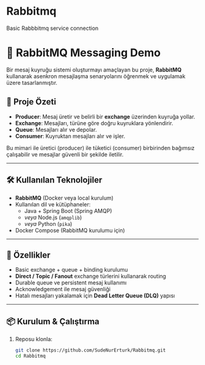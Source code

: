 # Rabbitmq
Basic Rabbbitmq service connection 
# 🐇 RabbitMQ Messaging Demo

Bir mesaj kuyruğu sistemi oluşturmayı amaçlayan bu proje, **RabbitMQ** kullanarak asenkron mesajlaşma senaryolarını öğrenmek ve uygulamak üzere tasarlanmıştır.

## 🚀 Proje Özeti

- **Producer**: Mesaj üretir ve belirli bir **exchange** üzerinden kuyruğa yollar.
- **Exchange**: Mesajları, türüne göre doğru kuyruklara yönlendirir.
- **Queue**: Mesajları alır ve depolar.
- **Consumer**: Kuyruktan mesajları alır ve işler.

Bu mimari ile üretici (producer) ile tüketici (consumer) birbirinden bağımsız çalışabilir ve mesajlar güvenli bir şekilde iletilir.

---

## 🛠️ Kullanılan Teknolojiler

- **RabbitMQ** (Docker veya local kurulum)
- Kullanılan dil ve kütüphaneler:
  - Java + Spring Boot (Spring AMQP)
  - _veya_ Node.js (`amqplib`)
  - _veya_ Python (`pika`)
- Docker Compose (RabbitMQ kurulumu için)

---

## 🧩 Özellikler

- Basic exchange + queue + binding kurulumu
- **Direct / Topic / Fanout** exchange türlerini kullanarak routing
- Durable queue ve persistent mesaj kullanımı
- Acknowledgement ile mesaj güvenliği
- Hatalı mesajları yakalamak için **Dead Letter Queue (DLQ)** yapısı

---

## 📦 Kurulum & Çalıştırma

1. Reposu klonla:
   ```bash
   git clone https://github.com/SudeNurErturk/Rabbitmq.git
   cd Rabbitmq
